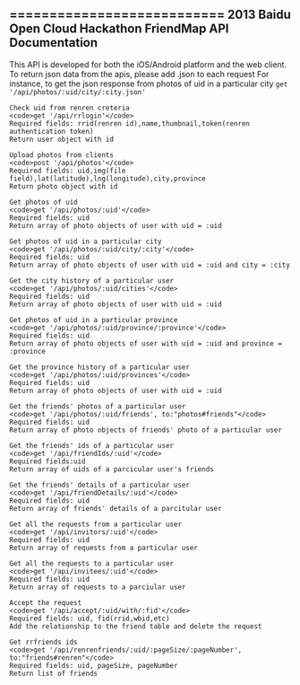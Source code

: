 ===========================
2013 Baidu Open Cloud Hackathon FriendMap API Documentation
---------------------------

This API is developed for both the iOS/Android platform and the web client.
To return json data from the apis, please add .json to each request
For instance, to get the json response from photos of uid in a particular city
<code>get '/api/photos/:uid/city/:city.json'</code>

```
Check uid from renren creteria
<code>get '/api/rrlogin'</code>
Required fields: rrid(renren id),name,thumbnail,token(renren authentication token)
Return user object with id
```

```
Upload photos from clients
<code>post '/api/photos'</code>
Required fields: uid,img(file field),lat(latitude),lng(longitude),city,province
Return photo object with id
```

```
Get photos of uid
<code>get '/api/photos/:uid'</code>
Required fields: uid
Return array of photo objects of user with uid = :uid
```

```
Get photos of uid in a particular city
<code>get '/api/photos/:uid/city/:city'</code>
Required fields: uid
Return array of photo objects of user with uid = :uid and city = :city
```

```
Get the city history of a particular user
<code>get '/api/photos/:uid/cities'</code>
Required fields: uid
Return array of photo objects of user with uid = :uid
```

```
Get photos of uid in a particular province
<code>get '/api/photos/:uid/province/:province'</code>
Required fields: uid
Return array of photo objects of user with uid = :uid and province = :province
```

```
Get the province history of a particular user
<code>get '/api/photos/:uid/provinces'</code>
Required fields: uid
Return array of photo objects of user with uid = :uid
```

```
Get the friends' photos of a particular user 
<code>get '/api/photos/:uid/friends', to:"photos#friends"</code>
Required fields: uid
Return array of photo objects of friends' photo of a particular user
```

```
Get the friends' ids of a particular user
<code>get '/api/friendIds/:uid'</code>
Required fields:uid
Return array of uids of a parcicular user's friends
```

```
Get the friends' details of a particular user
<code>get '/api/friendDetails/:uid'</code>
Required fields: uid
Return array of friends' details of a parcitular user
```

```
Get all the requests from a particular user
<code>get '/api/invitors/:uid'</code>
Required fields: uid
Return array of requests from a particular user
```
```
Get all the requests to a particular user
<code>get '/api/invitees/:uid'</code>
Required fields: uid
Return array of requests to a parciular user
```

```
Accept the request
<code>get '/api/accept/:uid/with/:fid'</code>
Required fields: uid, fid(rrid,wbid,etc)
Add the relationship to the friend table and delete the request
```
```
Get rrfriends ids
<code>get '/api/renrenfriends/:uid/:pageSize/:pageNumber', to:"friends#renren"</code>
Required fields: uid, pageSize, pageNumber
Return list of friends
```

